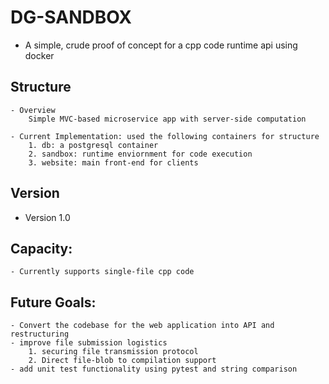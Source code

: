# DG-SANDBOX
- A simple, crude proof of concept for a cpp code runtime api using docker

## Structure
    - Overview
        Simple MVC-based microservice app with server-side computation
    
    - Current Implementation: used the following containers for structure
        1. db: a postgresql container
        2. sandbox: runtime enviornment for code execution
        3. website: main front-end for clients

## Version
- Version 1.0

## Capacity:
    - Currently supports single-file cpp code

## Future Goals:
    - Convert the codebase for the web application into API and restructuring
    - improve file submission logistics
        1. securing file transmission protocol
        2. Direct file-blob to compilation support
    - add unit test functionality using pytest and string comparison

